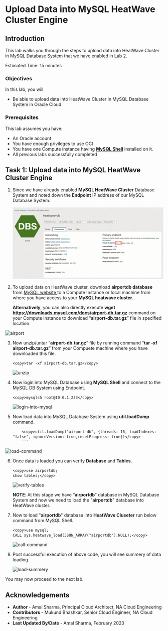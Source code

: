 # Upload Data into MySQL HeatWave Cluster Engine

## Introduction

This lab walks you through the steps to upload data into HeatWave Cluster in MySQL Database System that we have enabled in Lab 2.

Estimated Time: 15 minutes

### Objectives

In this lab, you will:
* Be able to upload data into HeatWave Cluster in MySQL Database System in Oracle Cloud.

### Prerequisites

This lab assumes you have:
* An Oracle account
* You have enough privileges to use OCI
* You have one Compute instance having <a href="https://dev.mysql.com/doc/mysql-shell/8.0/en/mysql-shell-install.html" target="\_blank">**MySQL Shell**</a> installed on it.
* All previous labs successfully completed

## Task 1: Upload data into MySQL HeatWave Cluster Engine

1. Since we have already enabled **MySQL HeatWave Cluster** Database System and noted down the **Endpoint** IP address of our MySQL Database System.

   ![endpoint](images/endpoint.png)

2. To upload data on HeatWave cluster, download **airportdb database** from <a href="https://dev.mysql.com/doc/index-other.html" target="\_blank"> MySQL website </a> to a Compute Instance or local machine from where you have access to your **MySQL heatwave cluster**.

	**Alternatively**, you can also directly execute **wget https://downloads.mysql.com/docs/airport-db.tar.gz** command on your Compute instance to download “**airport-db.tar.gz**” file in specified location.

  ![airport](images/airport.png)

3. Now unzip/untar “**airport-db.tar.gz**” file by running command “**tar -xf airport-db.tar.gz**” from your Compuete machine where you have downloaded this file.

	```
	<copy>tar -xf airport-db.tar.gz</copy>
	```

	![unzip](images/unzip.png)

4. Now login into MySQL Database using **MySQL Shell** and connect to the MySQL DB System using Endpoint.

	 ```
	 <copy>mysqlsh root@10.0.1.233</copy>
	 ```

   ![login-into-mysql](images/login-mysql.png)

5. Now load data into MySQL Database System using **util.loadDump** command.

  	```
		<copy>util.loadDump("airport-db", {threads: 16, loadIndexes: "false", ignoreVersion: true,resetProgress: true})</copy>
		```
  ![load-command](images/load-command.png)

6. Once data is loaded you can verify **Database** and **Tables**.

	```
	<copy>use airportdb;
	show tables;</copy>
	```

	 ![verify-tables](images/verify-tables.png)

	 **NOTE**: At this stage we have “**airportdb**” database in MySQL Database System and now we need to load the "**airportdb**" database into HeatWave cluster.

7. Now to load "**airportdb**" database into **HeatWave Cluseter** run below command from MySQL Shell.

	 ```
	 <copy>use mysql;
	 CALL sys.heatwave_load(JSON_ARRAY("airportdb"),NULL);</copy>
	 ```

	 ![call-command](images/call-command.png)

8. Post successful execution of above code, you will see summery of data loading.

	 ![load-summery](images/load-summery.png)

You may now proceed to the next lab.

## Acknowledgements
* **Author** - Amal Sharma, Principal Cloud Architect, NA Cloud Engineering
* **Contributors** -  Mukund Bhashkar, Senior Cloud Engineer, NA Cloud Engineering
* **Last Updated By/Date** - Amal Sharma, February 2023
